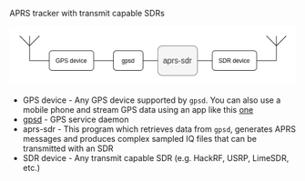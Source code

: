 APRS tracker with transmit capable SDRs

![](/docs/aprs-sdr.png)

* GPS device - Any GPS device supported by `gpsd`. You can also use a mobile phone and stream GPS data using an app like this [one](https://play.google.com/store/apps/details?id=io.github.tiagoshibata.gpsdclient&hl=en&gl=US)
* [gpsd](https://gpsd.gitlab.io/gpsd/) - GPS service daemon
* aprs-sdr - This program which retrieves data from `gpsd`, generates APRS messages and produces complex sampled IQ files that can be transmitted with an SDR
* SDR device - Any transmit capable SDR (e.g. HackRF, USRP, LimeSDR, etc.)


